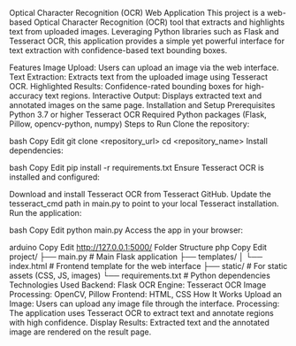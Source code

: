 Optical Character Recognition (OCR) Web Application
This project is a web-based Optical Character Recognition (OCR) tool that extracts and highlights text from uploaded images. Leveraging Python libraries such as Flask and Tesseract OCR, this application provides a simple yet powerful interface for text extraction with confidence-based text bounding boxes.

Features
Image Upload: Users can upload an image via the web interface.
Text Extraction: Extracts text from the uploaded image using Tesseract OCR.
Highlighted Results: Confidence-rated bounding boxes for high-accuracy text regions.
Interactive Output: Displays extracted text and annotated images on the same page.
Installation and Setup
Prerequisites
Python 3.7 or higher
Tesseract OCR
Required Python packages (Flask, Pillow, opencv-python, numpy)
Steps to Run
Clone the repository:

bash
Copy
Edit
git clone <repository_url>
cd <repository_name>
Install dependencies:

bash
Copy
Edit
pip install -r requirements.txt
Ensure Tesseract OCR is installed and configured:

Download and install Tesseract OCR from Tesseract GitHub.
Update the tesseract_cmd path in main.py to point to your local Tesseract installation.
Run the application:

bash
Copy
Edit
python main.py
Access the app in your browser:

arduino
Copy
Edit
http://127.0.0.1:5000/
Folder Structure
php
Copy
Edit
project/
├── main.py               # Main Flask application
├── templates/
│   └── index.html        # Frontend template for the web interface
├── static/               # For static assets (CSS, JS, images)
└── requirements.txt      # Python dependencies
Technologies Used
Backend: Flask
OCR Engine: Tesseract OCR
Image Processing: OpenCV, Pillow
Frontend: HTML, CSS
How It Works
Upload an Image: Users can upload any image file through the interface.
Processing: The application uses Tesseract OCR to extract text and annotate regions with high confidence.
Display Results: Extracted text and the annotated image are rendered on the result page.
